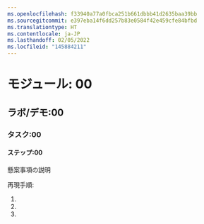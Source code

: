 ```yaml
---
ms.openlocfilehash: f33940a77a0fbca251b661dbbb41d2635baa39bb
ms.sourcegitcommit: e397eba14f6dd257b83e0584f42e459cfe84bfbd
ms.translationtype: HT
ms.contentlocale: ja-JP
ms.lasthandoff: 02/05/2022
ms.locfileid: "145884211"
---
```

# <a name="module-00"></a>モジュール: 00
## <a name="labdemo-00"></a>ラボ/デモ:00
### <a name="task-00"></a>タスク:00
#### <a name="step-00"></a>ステップ:00

懸案事項の説明

再現手順:

1.
1.
1.
